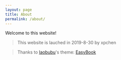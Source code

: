 ```yaml
---
layout: page
title: About
permalink: /about/
---
```


Welcome to this website!

> This website is lauched in 2019-8-30 by xpchen 

> Thanks to [laobubu](http://laobubu.net)'s theme: [EasyBook](https://github.com/laobubu/jekyll-theme-EasyBook)
